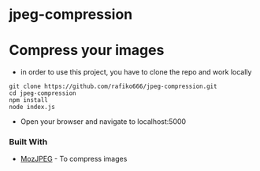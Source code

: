 # jpeg-compression

# Compress your images
- in order to use this project, you have to clone the repo and work locally

```shell
git clone https://github.com/rafiko666/jpeg-compression.git
cd jpeg-compression
npm install
node index.js
```
- Open your browser and navigate to localhost:5000

### Built With

* [MozJPEG](https://www.npmjs.com/package/imagemin-mozjpeg) - To compress images
